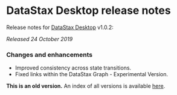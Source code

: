 # DataStax Desktop release notes
Release notes for [DataStax Desktop](https://downloads.datastax.com/#desktop) v1.0.2:

*Released 24 October 2019*

### Changes and enhancements

* Improved consistency across state transitions.
* Fixed links within the DataStax Graph - Experimental Version.

**This is an old version.** An index of all versions is available [here](https://github.com/datastax/release-notes/DataStax_Desktop/DataStax_Desktop.md).

